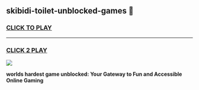 
## skibidi-toilet-unblocked-games 👋
<h3>
<a href="https://premium.freeplayer.one?title=skibidi-toilet-unblocked-games&ref=14F">CLICK TO PLAY</a></h3>
<hr>

<h3>
<a href="https://premium.freeplayer.one?title=skibidi-toilet-unblocked-games&ref=14F">CLICK 2 PLAY</a>
  
</h3>

<a href="https://premium.freeplayer.one?title=skibidi-toilet-unblocked-games&ref=12F/"><img src="https://clearcache.store/games.png"></a>


**worlds hardest game unblocked: Your Gateway to Fun and Accessible Online Gaming**
